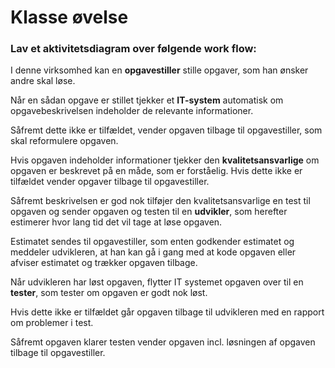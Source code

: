 # Klasse øvelse

### Lav et aktivitetsdiagram over følgende work flow:

I denne virksomhed kan en **opgavestiller** stille opgaver, som han ønsker andre skal løse.   

Når en sådan opgave er stillet tjekker et **IT-system** automatisk om opgavebeskrivelsen indeholder de relevante informationer.   

Såfremt dette ikke er tilfældet, vender opgaven tilbage til opgavestiller, som skal reformulere opgaven.   

Hvis opgaven indeholder informationer tjekker den **kvalitetsansvarlige** om opgaven er beskrevet på en måde, som er forståelig. Hvis dette ikke er tilfældet vender opgaver tilbage til opgavestiller.   

Såfremt beskrivelsen er god nok tilføjer den kvalitetsansvarlige en test til opgaven og sender  opgaven og testen til en **udvikler**, som herefter estimerer hvor lang tid det vil tage at løse opgaven.   

Estimatet sendes til opgavestiller, som enten godkender estimatet og meddeler udvikleren, at han kan gå i  gang med at kode opgaven eller afviser estimatet og trækker opgaven tilbage.   

Når udvikleren har løst opgaven, flytter IT systemet opgaven over til en **tester**, som tester om opgaven er godt nok løst.   

Hvis dette ikke er tilfældet går opgaven tilbage til udvikleren med en rapport om problemer i test.   

Såfremt opgaven klarer testen vender opgaven incl. løsningen af opgaven tilbage til opgavestiller.